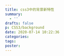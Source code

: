 ```yaml
---
title: css3中的背景新特性
summary:
  - ''
drafts: false
p: CSS3/background
date: 2020-07-14 10:22:36
categories:
tags:
poster:
---
```


